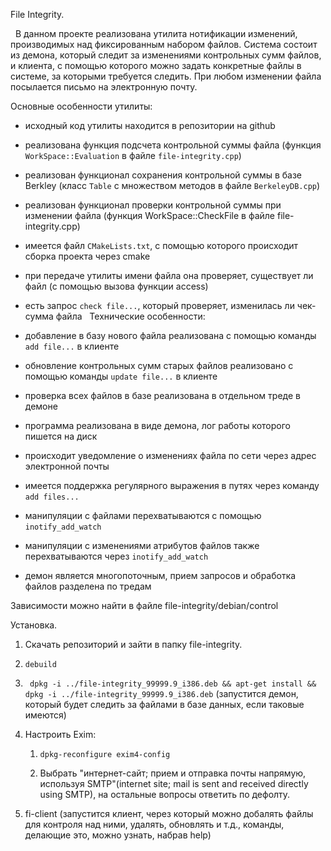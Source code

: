 File Integrity.

 
В данном проекте реализована утилита нотификации изменений, производимых над фиксированным набором файлов. Система состоит из демона, который следит за изменениями контрольных сумм файлов, и клиента, с помощью которого можно задать конкретные файлы в системе, за которыми требуется следить. При любом изменении файла посылается письмо на электронную почту.
 

Основные особенности утилиты:
  - исходный код утилиты находится в репозитории на github
 
  - реализована функция подсчета контрольной суммы файла (функция  ```WorkSpace::Evaluation``` в файле ```file-integrity.cpp```)
 
  - реализован функционал сохранения контрольной суммы в базе Berkley (класс ```Table``` с множеством методов в файле ```BerkeleyDB.cpp```)
 
  - реализован функционал проверки контрольной суммы при изменении файла (функция WorkSpace::CheckFile в файле file-integrity.cpp)
 
  - имеется файл ```CMakeLists.txt```, с помощью которого происходит сборка проекта через cmake
 
  - при передаче утилиты имени файла она проверяет, существует ли файл (с помощью вызова функции access)
 
  - есть запрос ```check file...```, который проверяет, изменилась ли чек-сумма файла
 
Технические особенности:

  - добавление в базу нового файла реализована с помощью команды ```add file...``` в клиенте
 
  - обновление контрольных сумм старых файлов реализовано с помощью команды ```update file...``` в  клиенте
 
  - проверка всех файлов в базе реализована в отдельном треде в демоне
 
  - программа реализована в виде демона, лог работы которого пишется на диск
 
  - происходит уведомление о изменениях файла по сети через адрес электронной почты
 
  - имеется поддержка регулярного выражения в путях через команду ```add files...```
 
  - манипуляции с файлами перехватываются с помощью ```inotify_add_watch```
 
  - манипуляции с изменениями атрибутов файлов также перехватываются через ```inotify_add_watch```
 
  - демон является многопоточным, прием запросов и обработка файлов разделена по тредам


Зависимости можно найти в файле file-integrity/debian/control

Установка.

1. Скачать репозиторий и зайти в папку file-integrity.

2. ``` debuild ```

3. ``` dpkg -i ../file-integrity_99999.9_i386.deb && apt-get install && dpkg -i ../file-integrity_99999.9_i386.deb```  (запустится демон, который будет следить за файлами в базе данных, еcли таковые имеются)

4. Настроить Exim:
	1. ``` dpkg-reconfigure exim4-config ```

	2. Выбрать "интернет-сайт; прием и отправка почты напрямую, используя SMTP"(internet site; mail is sent and received directly using SMTP), на остальные вопросы ответить по дефолту.

5. fi-client (запустится клиент, через который можно добалять файлы для контроля над ними, удалять, обновлять и т.д., команды, делающие это, можно узнать, набрав help)




